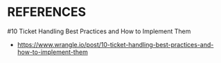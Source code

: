 # REFERENCES
#10 Ticket Handling Best Practices and How to Implement Them
* https://www.wrangle.io/post/10-ticket-handling-best-practices-and-how-to-implement-them
